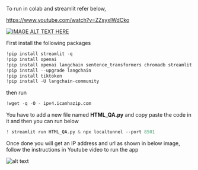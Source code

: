 To run in colab and streamlit refer below,

https://www.youtube.com/watch?v=ZZsyxIWdCko

[![IMAGE ALT TEXT HERE](http://img.youtube.com/vi/ZZsyxIWdCko/0.jpg)](http://www.youtube.com/watch?v=ZZsyxIWdCko)

First install the following packages

```python
!pip install streamlit -q
!pip install openai
!pip install openai langchain sentence_transformers chromadb streamlit
!pip install --upgrade langchain
!pip install tiktoken
!pip install -U langchain-community
```

then run 

```python
!wget -q -O - ipv4.icanhazip.com
```


You have to add a new file named **HTML_QA.py** and copy paste the code in it and then you can run below

```python
! streamlit run HTML_QA.py & npx localtunnel --port 8501
```

Once done you will get an IP address and url as shown in below image, follow the instructions in Youtube video to run the app

![alt text](https://github.com/sahansach/MyFirstApp/assets/156666001/bfdc1019-65ae-4230-85c4-1a9653b45668)
